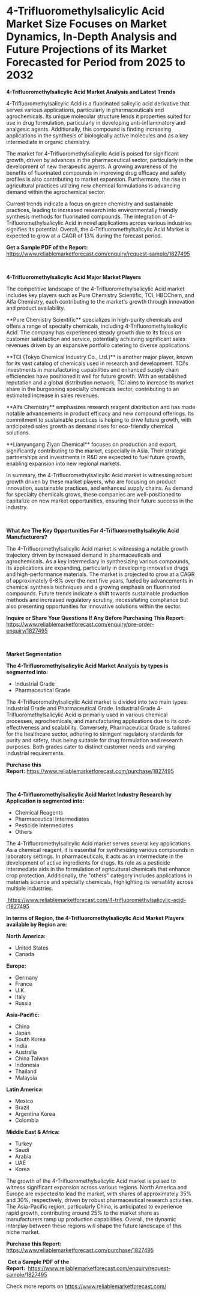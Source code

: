 <p><h1>4-Trifluoromethylsalicylic Acid Market Size Focuses on Market Dynamics, In-Depth Analysis and Future Projections of its Market Forecasted for Period from 2025 to 2032</h1></p><p><strong>4-Trifluoromethylsalicylic Acid Market Analysis and Latest Trends</strong></p>
<p><p>4-Trifluoromethylsalicylic Acid is a fluorinated salicylic acid derivative that serves various applications, particularly in pharmaceuticals and agrochemicals. Its unique molecular structure lends it properties suited for use in drug formulation, particularly in developing anti-inflammatory and analgesic agents. Additionally, this compound is finding increasing applications in the synthesis of biologically active molecules and as a key intermediate in organic chemistry.</p><p>The market for 4-Trifluoromethylsalicylic Acid is poised for significant growth, driven by advances in the pharmaceutical sector, particularly in the development of new therapeutic agents. A growing awareness of the benefits of fluorinated compounds in improving drug efficacy and safety profiles is also contributing to market expansion. Furthermore, the rise in agricultural practices utilizing new chemical formulations is advancing demand within the agrochemical sector.</p><p>Current trends indicate a focus on green chemistry and sustainable practices, leading to increased research into environmentally friendly synthesis methods for fluorinated compounds. The integration of 4-Trifluoromethylsalicylic Acid in novel applications across various industries signifies its potential. Overall, the 4-Trifluoromethylsalicylic Acid Market is expected to grow at a CAGR of 13% during the forecast period.</p></p>
<p><strong>Get a Sample PDF of the Report:&nbsp;</strong> <a href="https://www.reliablemarketforecast.com/enquiry/request-sample/1827495?utm_campaign=2260&utm_medium=2&utm_source=Github&utm_content=ia&utm_term=03022025&utm_id=4-trifluoromethylsalicylic-acid">https://www.reliablemarketforecast.com/enquiry/request-sample/1827495</a></p>
<p>&nbsp;</p>
<p><strong>4-Trifluoromethylsalicylic Acid Major Market Players</strong></p>
<p><p>The competitive landscape of the 4-Trifluoromethylsalicylic Acid market includes key players such as Pure Chemistry Scientific, TCI, HBCChem, and Alfa Chemistry, each contributing to the market's growth through innovation and product availability.</p><p>**Pure Chemistry Scientific** specializes in high-purity chemicals and offers a range of specialty chemicals, including 4-Trifluoromethylsalicylic Acid. The company has experienced steady growth due to its focus on customer satisfaction and service, potentially achieving significant sales revenues driven by an expansive portfolio catering to diverse applications.</p><p>**TCI (Tokyo Chemical Industry Co., Ltd.)** is another major player, known for its vast catalog of chemicals used in research and development. TCI's investments in manufacturing capabilities and enhanced supply chain efficiencies have positioned it well for future growth. With an established reputation and a global distribution network, TCI aims to increase its market share in the burgeoning specialty chemicals sector, contributing to an estimated increase in sales revenues.</p><p>**Alfa Chemistry** emphasizes research reagent distribution and has made notable advancements in product efficacy and new compound offerings. Its commitment to sustainable practices is helping to drive future growth, with anticipated sales growth as demand rises for eco-friendly chemical solutions.</p><p>**Lianyungang Ziyan Chemical** focuses on production and export, significantly contributing to the market, especially in Asia. Their strategic partnerships and investments in R&D are expected to fuel future growth, enabling expansion into new regional markets.</p><p>In summary, the 4-Trifluoromethylsalicylic Acid market is witnessing robust growth driven by these market players, who are focusing on product innovation, sustainable practices, and enhanced supply chains. As demand for specialty chemicals grows, these companies are well-positioned to capitalize on new market opportunities, ensuring their future success in the industry.</p></p>
<p>&nbsp;</p>
<p><strong>What Are The Key Opportunities For 4-Trifluoromethylsalicylic Acid Manufacturers?</strong></p>
<p><p>The 4-Trifluoromethylsalicylic Acid market is witnessing a notable growth trajectory driven by increased demand in pharmaceuticals and agrochemicals. As a key intermediary in synthesizing various compounds, its applications are expanding, particularly in developing innovative drugs and high-performance materials. The market is projected to grow at a CAGR of approximately 6-8% over the next five years, fueled by advancements in chemical synthesis techniques and a growing emphasis on fluorinated compounds. Future trends indicate a shift towards sustainable production methods and increased regulatory scrutiny, necessitating compliance but also presenting opportunities for innovative solutions within the sector.</p></p>
<p><strong>Inquire or Share Your Questions If Any Before Purchasing This Report:</strong> <a href="https://www.reliablemarketforecast.com/enquiry/pre-order-enquiry/1827495?utm_campaign=2260&utm_medium=2&utm_source=Github&utm_content=ia&utm_term=03022025&utm_id=4-trifluoromethylsalicylic-acid">https://www.reliablemarketforecast.com/enquiry/pre-order-enquiry/1827495</a></p>
<p>&nbsp;</p>
<p><strong>Market Segmentation</strong></p>
<p><strong>The 4-Trifluoromethylsalicylic Acid Market Analysis by types is segmented into:</strong></p>
<p><ul><li>Industrial Grade</li><li>Pharmaceutical Grade</li></ul></p>
<p><p>The 4-Trifluoromethylsalicylic Acid market is divided into two main types: Industrial Grade and Pharmaceutical Grade. Industrial Grade 4-Trifluoromethylsalicylic Acid is primarily used in various chemical processes, agrochemicals, and manufacturing applications due to its cost-effectiveness and scalability. Conversely, Pharmaceutical Grade is tailored for the healthcare sector, adhering to stringent regulatory standards for purity and safety, thus being suitable for drug formulation and research purposes. Both grades cater to distinct customer needs and varying industrial requirements.</p></p>
<p><strong>Purchase this Report:&nbsp;</strong><a href="https://www.reliablemarketforecast.com/purchase/1827495?utm_campaign=2260&utm_medium=2&utm_source=Github&utm_content=ia&utm_term=03022025&utm_id=4-trifluoromethylsalicylic-acid">https://www.reliablemarketforecast.com/purchase/1827495</a></p>
<p>&nbsp;</p>
<p><strong>The 4-Trifluoromethylsalicylic Acid Market Industry Research by Application is segmented into:</strong></p>
<p><ul><li>Chemical Reagents</li><li>Pharmaceutical Intermediates</li><li>Pesticide Intermediates</li><li>Others</li></ul></p>
<p><p>The 4-Trifluoromethylsalicylic Acid market serves several key applications. As a chemical reagent, it is essential for synthesizing various compounds in laboratory settings. In pharmaceuticals, it acts as an intermediate in the development of active ingredients for drugs. Its role as a pesticide intermediate aids in the formulation of agricultural chemicals that enhance crop protection. Additionally, the "others" category includes applications in materials science and specialty chemicals, highlighting its versatility across multiple industries.</p></p>
<p><a href="https://www.reliablemarketforecast.com/4-trifluoromethylsalicylic-acid-r1827495?utm_campaign=2260&utm_medium=2&utm_source=Github&utm_content=ia&utm_term=03022025&utm_id=4-trifluoromethylsalicylic-acid">&nbsp;https://www.reliablemarketforecast.com/4-trifluoromethylsalicylic-acid-r1827495</a></p>
<p><strong>In terms of Region, the 4-Trifluoromethylsalicylic Acid Market Players available by Region are:</strong></p>
<p>
    <p> <strong> North America: </strong>
        <ul>
            <li>United States</li>
            <li>Canada</li>
        </ul>
        </p> 
    <p> <strong> Europe: </strong>
        <ul>
            <li>Germany</li>
            <li>France</li>
            <li>U.K.</li>
            <li>Italy</li>
            <li>Russia</li>
        </ul>
        </p> 
    <p> <strong> Asia-Pacific: </strong>
        <ul>
            <li>China</li>
            <li>Japan</li>
            <li>South Korea</li>
            <li>India</li>
            <li>Australia</li>
            <li>China Taiwan</li>
            <li>Indonesia</li>
            <li>Thailand</li>
            <li>Malaysia</li>
        </ul>
        </p> 
    <p> <strong> Latin America: </strong>
        <ul>
            <li>Mexico</li>
            <li>Brazil</li>
            <li>Argentina Korea</li>
            <li>Colombia</li>
        </ul>
        </p> 
    <p> <strong> Middle East & Africa: </strong>
        <ul>
            <li>Turkey</li>
            <li>Saudi</li>
            <li>Arabia</li>
            <li>UAE</li>
            <li>Korea</li>
        </ul>
    </p>
    </p>
<p><p>The growth of the 4-Trifluoromethylsalicylic Acid market is poised to witness significant expansion across various regions. North America and Europe are expected to lead the market, with shares of approximately 35% and 30%, respectively, driven by robust pharmaceutical research activities. The Asia-Pacific region, particularly China, is anticipated to experience rapid growth, contributing around 25% to the market share as manufacturers ramp up production capabilities. Overall, the dynamic interplay between these regions will shape the future landscape of this niche market.</p></p>
<p><strong>Purchase this Report: </strong><a href="https://www.reliablemarketforecast.com/purchase/1827495?utm_campaign=2260&utm_medium=2&utm_source=Github&utm_content=ia&utm_term=03022025&utm_id=4-trifluoromethylsalicylic-acid">https://www.reliablemarketforecast.com/purchase/1827495</a></p>
<p>&nbsp;<strong>Get a Sample PDF of the Report:&nbsp;&nbsp;</strong><a href="https://www.reliablemarketforecast.com/enquiry/request-sample/1827495?utm_campaign=2260&utm_medium=2&utm_source=Github&utm_content=ia&utm_term=03022025&utm_id=4-trifluoromethylsalicylic-acid">https://www.reliablemarketforecast.com/enquiry/request-sample/1827495</a></p>
<p><strong></strong></p>
<p>Check more reports on <a href="https://www.reliablemarketforecast.com/?utm_campaign=2260&utm_medium=2&utm_source=Github&utm_content=ia&utm_term=03022025&utm_id=4-trifluoromethylsalicylic-acid">https://www.reliablemarketforecast.com/</a></p>